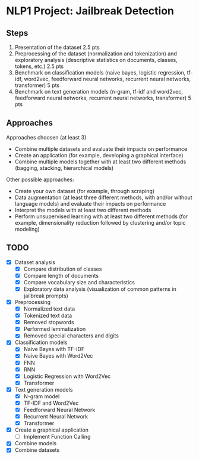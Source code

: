 # NLP1 Project: Jailbreak Detection

## Steps

1. Presentation of the dataset 2.5 pts
2. Preprocessing of the dataset (normalization and tokenization) and exploratory analysis (descriptive statistics on documents, classes, tokens, etc.) 2.5 pts
3. Benchmark on classification models (naive bayes, logistic regression, tf-idf, word2vec, feedforward neural networks, recurrent neural networks, transformer) 5 pts
4. Benchmark on text generation models (n-gram, tf-idf and word2vec, feedforward neural networks, recurrent neural networks, transformer) 5 pts

## Approaches

Approaches choosen (at least 3)

- Combine multiple datasets and evaluate their impacts on performance
- Create an application (for example, developing a graphical interface)
- Combine multiple models together with at least two different methods (bagging, stacking, hierarchical models)

Other possible approaches:

- Create your own dataset (for example, through scraping)
- Data augmentation (at least three different methods, with and/or without language models) and evaluate their impacts on performance
- Interpret the models with at least two different methods
- Perform unsupervised learning with at least two different methods (for example, dimensionality reduction followed by clustering and/or topic modeling)

## TODO

- [x] Dataset analysis
  - [x] Compare distribution of classes
  - [x] Compare length of documents
  - [x] Compare vocabulary size and characteristics
  - [x] Exploratory data analysis (visualization of common patterns in jailbreak prompts)
- [x] Preprocessing
  - [x] Normalized text data
  - [x] Tokenized text data
  - [x] Removed stopwords
  - [x] Performed lemmatization
  - [x] Removed special characters and digits
- [x] Classification models
  - [x] Naive Bayes with TF-IDF
  - [x] Naive Bayes with Word2Vec
  - [x] FNN
  - [x] RNN
  - [x] Logistic Regression with Word2Vec
  - [x] Transformer
- [x] Text generation models
  - [x] N-gram model
  - [x] TF-IDF and Word2Vec
  - [x] Feedforward Neural Network
  - [x] Recurrent Neural Network
  - [x] Transformer
- [x] Create a graphical application
  - [ ] Implement Function Calling
- [x] Combine models
- [x] Combine datasets
